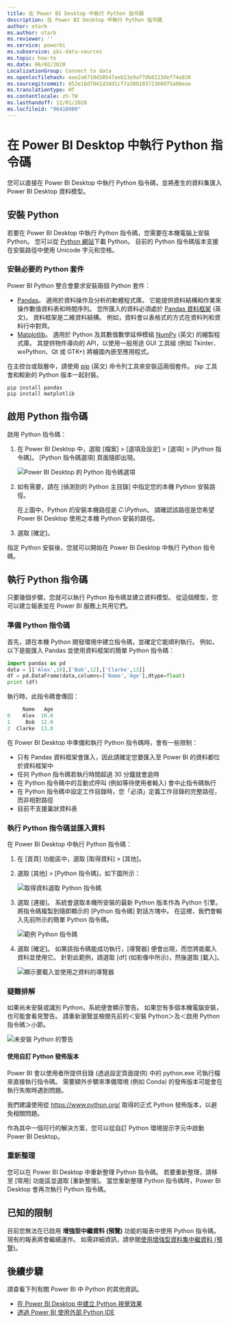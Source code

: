 ```yaml
---
title: 在 Power BI Desktop 中執行 Python 指令碼
description: 在 Power BI Desktop 中執行 Python 指令碼
author: otarb
ms.author: otarb
ms.reviewer: ''
ms.service: powerbi
ms.subservice: pbi-data-sources
ms.topic: how-to
ms.date: 06/02/2020
LocalizationGroup: Connect to data
ms.openlocfilehash: eae2a6710d38547aeb13e9a77db8123def74e836
ms.sourcegitcommit: 653e18d7041d3dd1cf7a38010372366975a98eae
ms.translationtype: HT
ms.contentlocale: zh-TW
ms.lasthandoff: 12/01/2020
ms.locfileid: "96410980"
---
```

# <a name="run-python-scripts-in-power-bi-desktop"></a>在 Power BI Desktop 中執行 Python 指令碼

您可以直接在 Power BI Desktop 中執行 Python 指令碼，並將產生的資料集匯入 Power BI Desktop 資料模型。

## <a name="install-python"></a>安裝 Python

若要在 Power BI Desktop 中執行 Python 指令碼，您需要在本機電腦上安裝 Python。 您可以從 [Python 網站](https://www.python.org/)下載 Python。 目前的 Python 指令碼版本支援在安裝路徑中使用 Unicode 字元和空格。

### <a name="install-required-python-packages"></a>安裝必要的 Python 套件

Power BI Python 整合會要求安裝兩個 Python 套件：

* [Pandas](https://pandas.pydata.org/)。 適用於資料操作及分析的軟體程式庫。 它能提供資料結構和作業來操作數值資料表和時間序列。 您所匯入的資料必須處於 [Pandas 資料框架](https://www.tutorialspoint.com/python_pandas/python_pandas_dataframe.htm) \(英文\)。 資料框架是二維資料結構。 例如，資料會以表格式的方式在資料列和資料行中對齊。
* [Matplotlib](https://matplotlib.org/)。 適用於 Python 及其數值數學延伸模組 [NumPy](https://www.numpy.org/) \(英文\) 的繪製程式庫。 其提供物件導向的 API，以使用一般用途 GUI 工具組 (例如 Tkinter、wxPython、Qt 或 GTK+) 將繪圖內嵌至應用程式。

在主控台或殼層中，請使用 [pip](https://pip.pypa.io/en/stable/) \(英文\) 命令列工具來安裝這兩個套件。 pip 工具會和較新的 Python 版本一起封裝。

```CMD
pip install pandas
pip install matplotlib
```

## <a name="enable-python-scripting"></a>啟用 Python 指令碼

啟用 Python 指令碼：

1. 在 Power BI Desktop 中，選取 [檔案] > [選項及設定] > [選項] > [Python 指令碼]。 [Python 指令碼選項] 頁面隨即出現。

   ![Power BI Desktop 的 Python 指令碼選項](media/desktop-python-scripts/python-scripts-7.png)

1. 如有需要，請在 [偵測到的 Python 主目錄] 中指定您的本機 Python 安裝路徑。

   在上圖中，Python 的安裝本機路徑是 *C:\Python*。 請確認該路徑是您希望 Power BI Desktop 使用之本機 Python 安裝的路徑。

1. 選取 [確定]。

指定 Python 安裝後，您就可以開始在 Power BI Desktop 中執行 Python 指令碼。

## <a name="run-python-scripts"></a>執行 Python 指令碼

只要幾個步驟，您就可以執行 Python 指令碼並建立資料模型。 從這個模型，您可以建立報表並在 Power BI 服務上共用它們。

### <a name="prepare-a-python-script"></a>準備 Python 指令碼

首先，請在本機 Python 開發環境中建立指令碼，並確定它能順利執行。 例如，以下是能匯入 Pandas 並使用資料框架的簡單 Python 指令碼：

```python
import pandas as pd
data = [['Alex',10],['Bob',12],['Clarke',13]]
df = pd.DataFrame(data,columns=['Name','Age'],dtype=float)
print (df)
```

執行時，此指令碼會傳回：

```python
     Name   Age
0    Alex  10.0
1     Bob  12.0
2  Clarke  13.0
```

在 Power BI Desktop 中準備和執行 Python 指令碼時，會有一些限制：

* 只有 Pandas 資料框架會匯入，因此請確定您要匯入至 Power BI 的資料都位於資料框架中
* 任何 Python 指令碼若執行時間超過 30 分鐘就會逾時
* 在 Python 指令碼中的互動式呼叫 (例如等待使用者輸入) 會中止指令碼執行
* 在 Python 指令碼中設定工作目錄時，您「必須」定義工作目錄的完整路徑，而非相對路徑
* 目前不支援巢狀資料表

### <a name="run-your-python-script-and-import-data"></a>執行 Python 指令碼並匯入資料

在 Power BI Desktop 中執行 Python 指令碼：

1. 在 [首頁] 功能區中，選取 [取得資料] > [其他]。

1. 選取 [其他] > [Python 指令碼]，如下圖所示：

   ![取得資料選取 Python 指令碼](media/desktop-python-scripts/python-scripts-1.png)

1. 選取 [連接]。 系統會選取本機所安裝的最新 Python 版本作為 Python 引擎。 將指令碼複製到隨即顯示的 [Python 指令碼] 對話方塊中。 在這裡，我們會輸入先前所示的簡單 Python 指令碼。

   ![範例 Python 指令碼](media/desktop-python-scripts/python-scripts-6.png)

1. 選取 [確定]。 如果該指令碼能成功執行，[導覽器] 便會出現，而您將能載入資料並使用它。 針對此範例，請選取 [df] \(如影像中所示\)，然後選取 [載入]。

   ![顯示要載入並使用之資料的導覽器](media/desktop-python-scripts/python-scripts-5.png) 

### <a name="troubleshooting"></a>疑難排解

如果尚未安裝或識別 Python，系統便會顯示警告。 如果您有多個本機電腦安裝，也可能會看見警告。 請重新瀏覽並檢閱先前的＜安裝 Python＞及＜啟用 Python 指令碼＞小節。

![未安裝 Python 的警告](media/desktop-python-scripts/python-scripts-3.png)

#### <a name="using-custom-python-distributions"></a>使用自訂 Python 發佈版本

Power BI 會以使用者所提供目錄 (透過設定頁面提供) 中的 python.exe 可執行檔來直接執行指令碼。 需要額外步驟來準備環境 (例如 Conda) 的發佈版本可能會在執行失敗時遇到問題。

我們建議使用從 https://www.python.org/ 取得的正式 Python 發佈版本，以避免相關問題。

作為其中一個可行的解決方案，您可以從自訂 Python 環境提示字元中啟動 Power BI Desktop。

### <a name="refresh"></a>重新整理

您可以在 Power BI Desktop 中重新整理 Python 指令碼。 若要重新整理，請移至 [常用] 功能區並選取 [重新整理]。 當您重新整理 Python 指令碼時，Power BI Desktop 會再次執行 Python 指令碼。

## <a name="known-limitations"></a>已知的限制

目前您無法在已啟用 **增強型中繼資料 (預覽)** 功能的報表中使用 Python 指令碼。 現有的報表將會繼續運作。 如需詳細資訊，請參閱[使用增強型資料集中繼資料 (預覽)](desktop-enhanced-dataset-metadata.md)。 

## <a name="next-steps"></a>後續步驟

請查看下列有關 Power BI 中 Python 的其他資訊。

* [在 Power BI Desktop 中建立 Python 視覺效果](desktop-python-visuals.md)
* [透過 Power BI 使用外部 Python IDE](desktop-python-ide.md)
